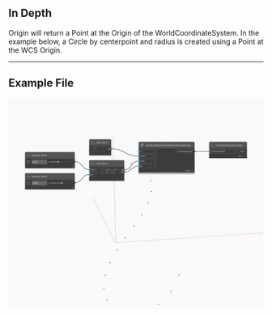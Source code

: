 ## In Depth
Origin will return a Point at the Origin of the WorldCoordinateSystem. In the example below, a Circle by centerpoint and radius is created using a Point at the WCS Origin.
___
## Example File

![Origin](./Autodesk.DesignScript.Geometry.CoordinateSystem.Origin_img.jpg)

